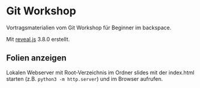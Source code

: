 # Git Workshop

Vortragsmaterialien vom Git Workshop für Beginner im backspace.

Mit [reveal.js](https://github.com/hakimel/reveal.js) 3.8.0 erstellt.

## Folien anzeigen

Lokalen Webserver mit Root-Verzeichnis im Ordner slides mit der index.html starten (z.B. `python3 -m http.server`) und im Browser aufrufen.
